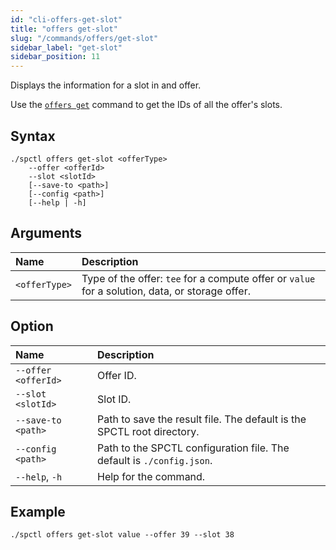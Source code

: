 ```yaml
---
id: "cli-offers-get-slot"
title: "offers get-slot"
slug: "/commands/offers/get-slot"
sidebar_label: "get-slot"
sidebar_position: 11
---
```


Displays the information for a <a id="slot"><span className="dashed-underline">slot</span></a> in and <a id="offer"><span className="dashed-underline">offer</span></a>.

Use the [`offers get`](/cli/commands/offers/get) command to get the IDs of all the offer's slots.

## Syntax

```
./spctl offers get-slot <offerType>
    --offer <offerId>
    --slot <slotId>
    [--save-to <path>]
    [--config <path>]
    [--help | -h]
```

## Arguments

| **Name** | **Description** |
| :- | :- |
| `<offerType>` | Type of the offer: `tee` for a compute offer or `value` for a solution, data, or storage offer. |

## Option

| **Name** | **Description** |
| :- | :-|
| `--offer <offerId>` | Offer ID. |
| `--slot <slotId>` | Slot ID. |
| `--save-to <path>` | Path to save the result file. The default is the SPCTL root directory. |
| `--config <path>` | Path to the SPCTL configuration file. The default is `./config.json`. |
| `--help`, `-h` | Help for the command. |

## Example

```
./spctl offers get-slot value --offer 39 --slot 38
```